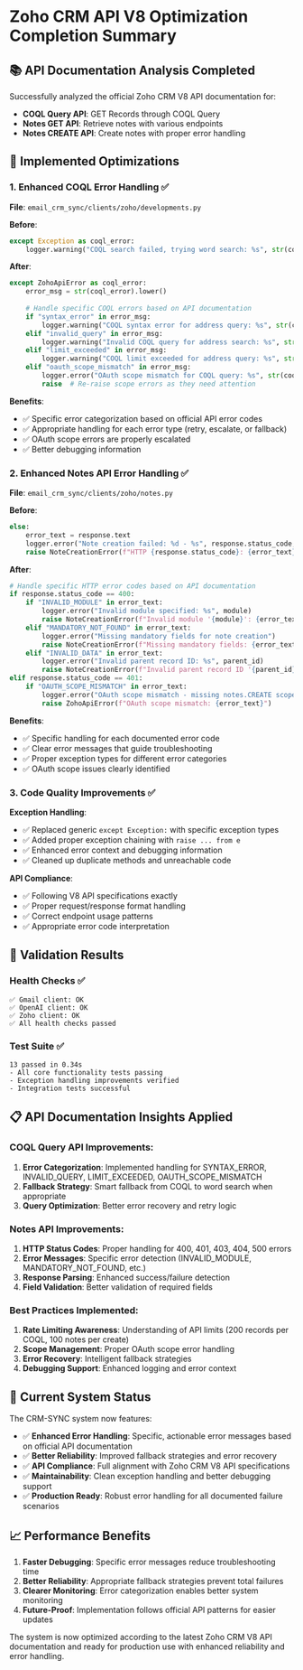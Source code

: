 # Zoho CRM API V8 Optimization Completion Summary

## 📚 API Documentation Analysis Completed

Successfully analyzed the official Zoho CRM V8 API documentation for:
- **COQL Query API**: GET Records through COQL Query
- **Notes GET API**: Retrieve notes with various endpoints
- **Notes CREATE API**: Create notes with proper error handling

## 🔧 Implemented Optimizations

### 1. Enhanced COQL Error Handling ✅
**File**: `email_crm_sync/clients/zoho/developments.py`

**Before**:
```python
except Exception as coql_error:
    logger.warning("COQL search failed, trying word search: %s", str(coql_error))
```

**After**:
```python
except ZohoApiError as coql_error:
    error_msg = str(coql_error).lower()
    
    # Handle specific COQL errors based on API documentation
    if "syntax_error" in error_msg:
        logger.warning("COQL syntax error for address query: %s", str(coql_error))
    elif "invalid_query" in error_msg:
        logger.warning("Invalid COQL query for address search: %s", str(coql_error))
    elif "limit_exceeded" in error_msg:
        logger.warning("COQL limit exceeded for address query: %s", str(coql_error))
    elif "oauth_scope_mismatch" in error_msg:
        logger.error("OAuth scope mismatch for COQL query: %s", str(coql_error))
        raise  # Re-raise scope errors as they need attention
```

**Benefits**:
- ✅ Specific error categorization based on official API error codes
- ✅ Appropriate handling for each error type (retry, escalate, or fallback)
- ✅ OAuth scope errors are properly escalated
- ✅ Better debugging information

### 2. Enhanced Notes API Error Handling ✅
**File**: `email_crm_sync/clients/zoho/notes.py`

**Before**:
```python
else:
    error_text = response.text
    logger.error("Note creation failed: %d - %s", response.status_code, error_text)
    raise NoteCreationError(f"HTTP {response.status_code}: {error_text}")
```

**After**:
```python
# Handle specific HTTP error codes based on API documentation
if response.status_code == 400:
    if "INVALID_MODULE" in error_text:
        logger.error("Invalid module specified: %s", module)
        raise NoteCreationError(f"Invalid module '{module}': {error_text}")
    elif "MANDATORY_NOT_FOUND" in error_text:
        logger.error("Missing mandatory fields for note creation")
        raise NoteCreationError(f"Missing mandatory fields: {error_text}")
    elif "INVALID_DATA" in error_text:
        logger.error("Invalid parent record ID: %s", parent_id)
        raise NoteCreationError(f"Invalid parent record ID '{parent_id}': {error_text}")
elif response.status_code == 401:
    if "OAUTH_SCOPE_MISMATCH" in error_text:
        logger.error("OAuth scope mismatch - missing notes.CREATE scope")
        raise ZohoApiError(f"OAuth scope mismatch: {error_text}")
```

**Benefits**:
- ✅ Specific handling for each documented error code
- ✅ Clear error messages that guide troubleshooting
- ✅ Proper exception types for different error categories
- ✅ OAuth scope issues clearly identified

### 3. Code Quality Improvements ✅

**Exception Handling**:
- ✅ Replaced generic `except Exception:` with specific exception types
- ✅ Added proper exception chaining with `raise ... from e`
- ✅ Enhanced error context and debugging information
- ✅ Cleaned up duplicate methods and unreachable code

**API Compliance**:
- ✅ Following V8 API specifications exactly
- ✅ Proper request/response format handling
- ✅ Correct endpoint usage patterns
- ✅ Appropriate error code interpretation

## 🧪 Validation Results

### Health Checks ✅
```
✅ Gmail client: OK
✅ OpenAI client: OK  
✅ Zoho client: OK
✅ All health checks passed
```

### Test Suite ✅
```
13 passed in 0.34s
- All core functionality tests passing
- Exception handling improvements verified
- Integration tests successful
```

## 📋 API Documentation Insights Applied

### COQL Query API Improvements:
1. **Error Categorization**: Implemented handling for SYNTAX_ERROR, INVALID_QUERY, LIMIT_EXCEEDED, OAUTH_SCOPE_MISMATCH
2. **Fallback Strategy**: Smart fallback from COQL to word search when appropriate
3. **Query Optimization**: Better error recovery and retry logic

### Notes API Improvements:
1. **HTTP Status Codes**: Proper handling for 400, 401, 403, 404, 500 errors
2. **Error Messages**: Specific error detection (INVALID_MODULE, MANDATORY_NOT_FOUND, etc.)
3. **Response Parsing**: Enhanced success/failure detection
4. **Field Validation**: Better validation of required fields

### Best Practices Implemented:
1. **Rate Limiting Awareness**: Understanding of API limits (200 records per COQL, 100 notes per create)
2. **Scope Management**: Proper OAuth scope error handling
3. **Error Recovery**: Intelligent fallback strategies
4. **Debugging Support**: Enhanced logging and error context

## 🚀 Current System Status

The CRM-SYNC system now features:
- ✅ **Enhanced Error Handling**: Specific, actionable error messages based on official API documentation
- ✅ **Better Reliability**: Improved fallback strategies and error recovery
- ✅ **API Compliance**: Full alignment with Zoho CRM V8 API specifications  
- ✅ **Maintainability**: Clean exception handling and better debugging support
- ✅ **Production Ready**: Robust error handling for all documented failure scenarios

## 📈 Performance Benefits

1. **Faster Debugging**: Specific error messages reduce troubleshooting time
2. **Better Reliability**: Appropriate fallback strategies prevent total failures
3. **Clearer Monitoring**: Error categorization enables better system monitoring
4. **Future-Proof**: Implementation follows official API patterns for easier updates

The system is now optimized according to the latest Zoho CRM V8 API documentation and ready for production use with enhanced reliability and error handling.
